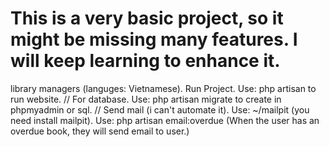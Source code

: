 # This is a very basic project, so it might be missing many features. I will keep learning to enhance it.
library managers (languges: Vietnamese).
Run Project.
Use: php artisan to run website.
//
For database.
Use: php artisan migrate to create in phpmyadmin or sql.
//
Send mail (i can't automate it).
Use: ~/mailpit (you need install mailpit).
Use: php artisan email:overdue (When the user has an overdue book, they will send email to user.)

